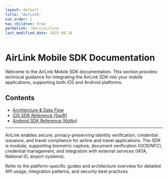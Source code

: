 ```yaml
---
layout: default
title: "AirLink"
nav_order: 1
has_children: true
permalink: /docs/airlink
last_modified_date: 2025-08-20
---
```


# AirLink Mobile SDK Documentation

Welcome to the AirLink Mobile SDK documentation. This section provides technical guidance for integrating the AirLink SDK into your mobile applications, supporting both iOS and Android platforms.

## Contents
- [Architecture & Data Flow](./airLink/architecture.html)
- [iOS SDK Reference (Swift)](./airLink/ios-sdk.html)
- [Android SDK Reference (Kotlin)](./airLink/android-sdk.html)

---

AirLink enables secure, privacy-preserving identity verification, credential issuance, and travel compliance for airline and travel applications. The SDK is modular, supporting biometric capture, document verification (OCR/NFC), credential management, and integration with external services (IATA, National ID, airport systems).

Refer to the platform-specific guides and architecture overview for detailed API usage, integration patterns, and security best practices.
